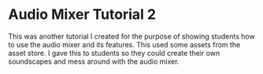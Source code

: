 # **Audio Mixer Tutorial 2**

This was another tutorial I created for the purpose of showing students how to use the audio mixer and its features. This used some assets from the asset store. I gave this to students so they could create their own soundscapes and mess around with the audio mixer.
